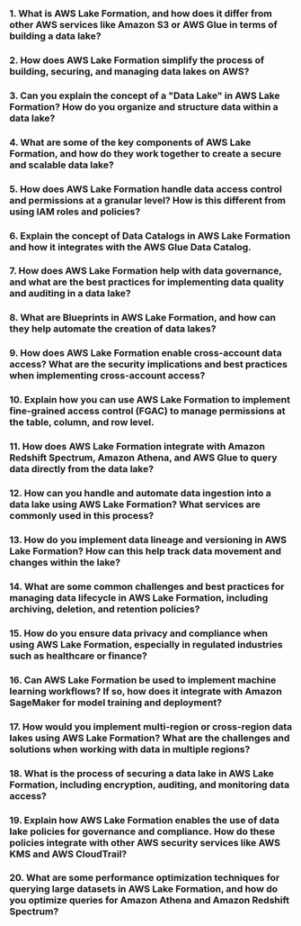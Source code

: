 ### 1. **What is AWS Lake Formation, and how does it differ from other AWS services like Amazon S3 or AWS Glue in terms of building a data lake?**

### 2. **How does AWS Lake Formation simplify the process of building, securing, and managing data lakes on AWS?**

### 3. **Can you explain the concept of a "Data Lake" in AWS Lake Formation? How do you organize and structure data within a data lake?**

### 4. **What are some of the key components of AWS Lake Formation, and how do they work together to create a secure and scalable data lake?**

### 5. **How does AWS Lake Formation handle data access control and permissions at a granular level? How is this different from using IAM roles and policies?**

### 6. **Explain the concept of **Data Catalogs** in AWS Lake Formation and how it integrates with the AWS Glue Data Catalog.**

### 7. **How does AWS Lake Formation help with data governance, and what are the best practices for implementing data quality and auditing in a data lake?**

### 8. **What are Blueprints in AWS Lake Formation, and how can they help automate the creation of data lakes?**

### 9. **How does AWS Lake Formation enable cross-account data access? What are the security implications and best practices when implementing cross-account access?**

### 10. **Explain how you can use AWS Lake Formation to implement fine-grained access control (FGAC) to manage permissions at the table, column, and row level.**

### 11. **How does AWS Lake Formation integrate with Amazon Redshift Spectrum, Amazon Athena, and AWS Glue to query data directly from the data lake?**

### 12. **How can you handle and automate data ingestion into a data lake using AWS Lake Formation? What services are commonly used in this process?**

### 13. **How do you implement data lineage and versioning in AWS Lake Formation? How can this help track data movement and changes within the lake?**

### 14. **What are some common challenges and best practices for managing data lifecycle in AWS Lake Formation, including archiving, deletion, and retention policies?**

### 15. **How do you ensure data privacy and compliance when using AWS Lake Formation, especially in regulated industries such as healthcare or finance?**

### 16. **Can AWS Lake Formation be used to implement machine learning workflows? If so, how does it integrate with Amazon SageMaker for model training and deployment?**

### 17. **How would you implement multi-region or cross-region data lakes using AWS Lake Formation? What are the challenges and solutions when working with data in multiple regions?**

### 18. **What is the process of securing a data lake in AWS Lake Formation, including encryption, auditing, and monitoring data access?**

### 19. **Explain how AWS Lake Formation enables the use of data lake policies for governance and compliance. How do these policies integrate with other AWS security services like AWS KMS and AWS CloudTrail?**

### 20. **What are some performance optimization techniques for querying large datasets in AWS Lake Formation, and how do you optimize queries for Amazon Athena and Amazon Redshift Spectrum?**
